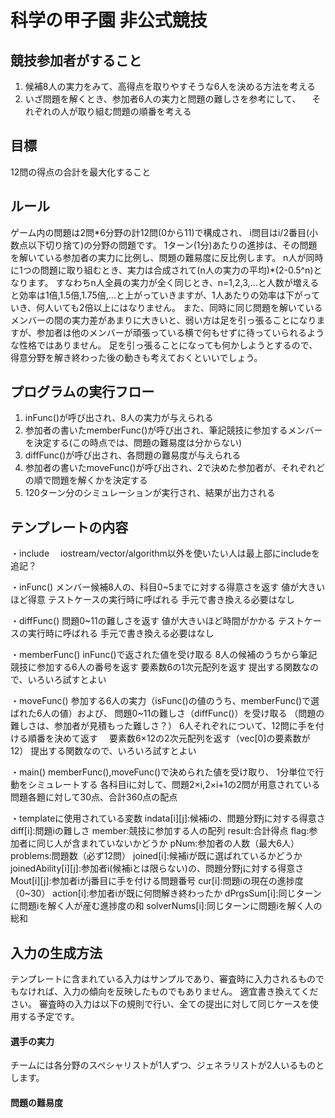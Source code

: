 # 科学の甲子園 非公式競技

## 競技参加者がすること
1. 候補8人の実力をみて、高得点を取りやすそうな6人を決める方法を考える
2. いざ問題を解くとき、参加者6人の実力と問題の難しさを参考にして、
　それぞれの人が取り組む問題の順番を考える

## 目標
 12問の得点の合計を最大化すること

## ルール
ゲーム内の問題は2問\*6分野の計12問(0から11)で構成され、
i問目はi/2番目(小数点以下切り捨て)の分野の問題です。
1ターン(1分)あたりの進捗は、その問題を解いている参加者の実力に比例し、問題の難易度に反比例します。
n人が同時に1つの問題に取り組むとき、実力は合成されて(n人の実力の平均)\*(2-0.5^n)となります。
すなわちn人全員の実力が全く同じとき、n=1,2,3,...と人数が増えると効率は1倍,1.5倍,1.75倍,...と上がっていきますが、1人あたりの効率は下がっていき、何人いても2倍以上にはなりません。
また、同時に同じ問題を解いているメンバーの間の実力差があまりに大きいと、弱い方は足を引っ張ることになりますが、参加者は他のメンバーが頑張っている横で何もせずに待っていられるような性格ではありません。
足を引っ張ることになっても何かしようとするので、得意分野を解き終わった後の動きも考えておくといいでしょう。

## プログラムの実行フロー
1. inFunc()が呼び出され、8人の実力が与えられる
1. 参加者の書いたmemberFunc()が呼び出され、筆記競技に参加するメンバーを決定する(この時点では、問題の難易度は分からない)
1. diffFunc()が呼び出され、各問題の難易度が与えられる
1. 参加者の書いたmoveFunc()が呼び出され、2で決めた参加者が、それぞれどの順で問題を解くかを決定する
1. 120ターン分のシミュレーションが実行され、結果が出力される

## テンプレートの内容
・include
　iostream/vector/algorithm以外を使いたい人は最上部にincludeを追記？

・inFunc()
 メンバー候補8人の、科目0~5までに対する得意さを返す
 値が大きいほど得意
 テストケースの実行時に呼ばれる
 手元で書き換える必要はなし

・diffFunc()
 問題0~11の難しさを返す
 値が大きいほど時間がかかる
 テストケースの実行時に呼ばれる
 手元で書き換える必要はなし

・memberFunc()
 inFunc()で返された値を受け取る
 8人の候補のうちから筆記競技に参加する6人の番号を返す
 要素数6の1次元配列を返す
 提出する関数なので、いろいろ試すとよい

・moveFunc()
 参加する6人の実力（isFunc()の値のうち、memberFunc()で選ばれた6人の値）および、
 問題0~11の難しさ（diffFunc()）を受け取る
 （問題の難しさは、参加者が見積もった難しさ？）
 6人それぞれについて、12問に手を付ける順番を決めて返す　
 要素数6×12の2次元配列を返す（vec[0]の要素数が12）
 提出する関数なので、いろいろ試すとよい

・main()
 memberFunc(),moveFunc()で決められた値を受け取り、
 1分単位で行動をシミュレートする
 各科目iに対して、問題2×i,2×i+1の2問が用意されている
 問題各題に対して30点、合計360点の配点



 ・templateに使用されている変数
 indata[i][j]:候補iの、問題分野jに対する得意さ
 diff[i]:問題iの難しさ
 member:競技に参加する人の配列
 result:合計得点
 flag:参加者に同じ人が含まれていないかどうか
 pNum:参加者の人数（最大6人）
 problems:問題数（必ず12問）
 joined[i]:候補iが既に選ばれているかどうか
 joinedAbility[i][j]:参加者i(候補iとは限らない)の、問題分野jに対する得意さ 
 Mout[i][j]:参加者iがj番目に手を付ける問題番号
 cur[i]:問題iの現在の進捗度（0~30）
 action[i]:参加者iが既に何問解き終わったか
 dPrgsSum[i]:同じターンに問題iを解く人が産む進捗度の和
 solverNums[i]:同じターンに問題iを解く人の総和

## 入力の生成方法
テンプレートに含まれている入力はサンプルであり、審査時に入力されるものでもなければ、入力の傾向を反映したものでもありません。
適宜書き換えてください。
審査時の入力は以下の規則で行い、全ての提出に対して同じケースを使用する予定です。

#### 選手の実力
チームには各分野のスペシャリストが1人ずつ、ジェネラリストが2人いるものとします。

#### 問題の難易度
